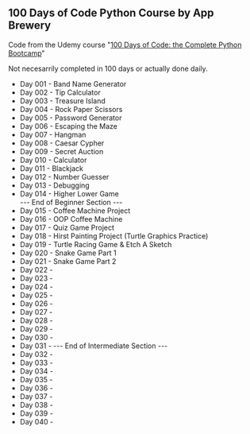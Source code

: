 ## 100 Days of Code Python Course by App Brewery

Code from the Udemy course "[100 Days of Code: the Complete Python Bootcamp](https://www.udemy.com/course/100-days-of-code/)"

Not necesarrily completed in 100 days or actually done daily.

* Day 001 - Band Name Generator
* Day 002 - Tip Calculator
* Day 003 - Treasure Island
* Day 004 - Rock Paper Scissors
* Day 005 - Password Generator
* Day 006 - Escaping the Maze
* Day 007 - Hangman
* Day 008 - Caesar Cypher
* Day 009 - Secret Auction
* Day 010 - Calculator
* Day 011 - Blackjack
* Day 012 - Number Guesser
* Day 013 - Debugging
* Day 014 - Higher Lower Game  
--- End of Beginner Section ---  
* Day 015 - Coffee Machine Project
* Day 016 - OOP Coffee Machine
* Day 017 - Quiz Game Project
* Day 018 - Hirst Painting Project (Turtle Graphics Practice)
* Day 019 - Turtle Racing Game & Etch A Sketch
* Day 020 - Snake Game Part 1
* Day 021 - Snake Game Part 2
* Day 022 -
* Day 023 -
* Day 024 -
* Day 025 -
* Day 026 -
* Day 027 -
* Day 028 -
* Day 029 -
* Day 030 -
* Day 031 -
--- End of Intermediate Section ---  
* Day 032 -
* Day 033 -
* Day 034 -
* Day 035 -
* Day 036 -
* Day 037 -
* Day 038 -
* Day 039 -
* Day 040 -
